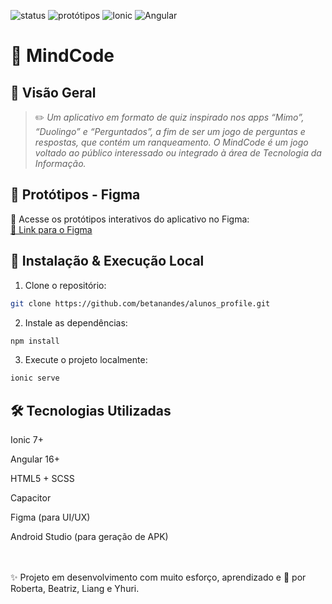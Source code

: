 ![status](https://img.shields.io/badge/status-em%20construção-yellow)
![protótipos](https://img.shields.io/badge/protótipos-prontos-brightgreen)
![Ionic](https://img.shields.io/badge/Ionic-7+-informational)
![Angular](https://img.shields.io/badge/Angular-16+-dd0031)
<!--![versão](https://img.shields.io/badge/versão-0.1.0-blue)--->
<!--![apk](https://img.shields.io/badge/APK-disponível-success)--->


# 📱 MindCode

## 🧠 Visão Geral

> ✏️ _Um aplicativo em formato de quiz inspirado nos apps “Mimo”, “Duolingo” e “Perguntados”, a fim de ser um jogo de perguntas e respostas, que contém um ranqueamento. O MindCode é um jogo voltado ao público interessado ou integrado à área de Tecnologia da Informação._

## 🎨 Protótipos - Figma

📌 Acesse os protótipos interativos do aplicativo no Figma:  
[🔗 Link para o Figma](https://www.figma.com/proto/Eb5E4imEQ8erZzAbjcGxSC/MindCode?node-id=0-1&t=GL1yL2AkdTuxKTeJ-1)


## 🚀 Instalação & Execução Local

1. Clone o repositório:
```bash
git clone https://github.com/betanandes/alunos_profile.git
```

2. Instale as dependências:

```bash
npm install
```

3. Execute o projeto localmente:
 ```bash
ionic serve
```

## 🛠️ Tecnologias Utilizadas
Ionic 7+

Angular 16+

HTML5 + SCSS

Capacitor

Figma (para UI/UX)

Android Studio (para geração de APK)<br><br><br>

✨ Projeto em desenvolvimento com muito esforço, aprendizado e 💙 por Roberta, Beatriz, Liang e Yhuri.

